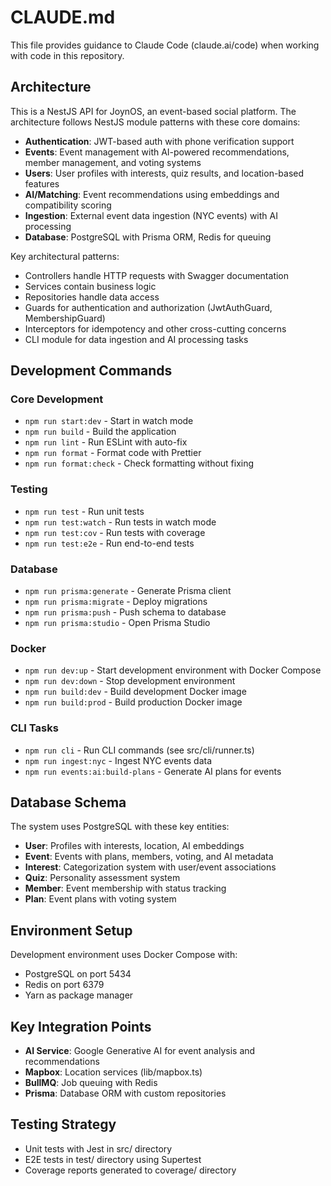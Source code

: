 # CLAUDE.md

This file provides guidance to Claude Code (claude.ai/code) when working with code in this repository.

## Architecture

This is a NestJS API for JoynOS, an event-based social platform. The architecture follows NestJS module patterns with these core domains:

- **Authentication**: JWT-based auth with phone verification support
- **Events**: Event management with AI-powered recommendations, member management, and voting systems
- **Users**: User profiles with interests, quiz results, and location-based features
- **AI/Matching**: Event recommendations using embeddings and compatibility scoring
- **Ingestion**: External event data ingestion (NYC events) with AI processing
- **Database**: PostgreSQL with Prisma ORM, Redis for queuing

Key architectural patterns:
- Controllers handle HTTP requests with Swagger documentation
- Services contain business logic
- Repositories handle data access
- Guards for authentication and authorization (JwtAuthGuard, MembershipGuard)
- Interceptors for idempotency and other cross-cutting concerns
- CLI module for data ingestion and AI processing tasks

## Development Commands

### Core Development
- `npm run start:dev` - Start in watch mode
- `npm run build` - Build the application
- `npm run lint` - Run ESLint with auto-fix
- `npm run format` - Format code with Prettier
- `npm run format:check` - Check formatting without fixing

### Testing
- `npm run test` - Run unit tests
- `npm run test:watch` - Run tests in watch mode
- `npm run test:cov` - Run tests with coverage
- `npm run test:e2e` - Run end-to-end tests

### Database
- `npm run prisma:generate` - Generate Prisma client
- `npm run prisma:migrate` - Deploy migrations
- `npm run prisma:push` - Push schema to database
- `npm run prisma:studio` - Open Prisma Studio

### Docker
- `npm run dev:up` - Start development environment with Docker Compose
- `npm run dev:down` - Stop development environment
- `npm run build:dev` - Build development Docker image
- `npm run build:prod` - Build production Docker image

### CLI Tasks
- `npm run cli` - Run CLI commands (see src/cli/runner.ts)
- `npm run ingest:nyc` - Ingest NYC events data
- `npm run events:ai:build-plans` - Generate AI plans for events

## Database Schema

The system uses PostgreSQL with these key entities:
- **User**: Profiles with interests, location, AI embeddings
- **Event**: Events with plans, members, voting, and AI metadata
- **Interest**: Categorization system with user/event associations
- **Quiz**: Personality assessment system
- **Member**: Event membership with status tracking
- **Plan**: Event plans with voting system

## Environment Setup

Development environment uses Docker Compose with:
- PostgreSQL on port 5434
- Redis on port 6379
- Yarn as package manager

## Key Integration Points

- **AI Service**: Google Generative AI for event analysis and recommendations
- **Mapbox**: Location services (lib/mapbox.ts)
- **BullMQ**: Job queuing with Redis
- **Prisma**: Database ORM with custom repositories

## Testing Strategy

- Unit tests with Jest in src/ directory
- E2E tests in test/ directory using Supertest
- Coverage reports generated to coverage/ directory